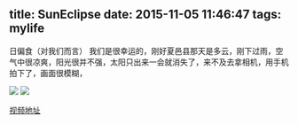 title: SunEclipse
date: 2015-11-05 11:46:47
tags: mylife
----------------------------------------------------------
日偏食（对我们而言） 我们是很幸运的，刚好夏邑县那天是多云，刚下过雨，空气中很凉爽，阳光很并不强，太阳只出来一会就消失了，来不及去拿相机，用手机拍下了，画面很模糊，
<!--more--> 
![](./1.jpg)
![](2.gif)

[视频地址](http://www.tudou.com/programs/view/qYunclNB_z8/)